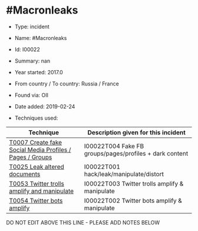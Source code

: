 # #Macronleaks

* Type: incident

* Name: #Macronleaks

* Id: I00022

* Summary: nan

* Year started: 2017.0

* From country / To country: Russia / France

* Found via: OII

* Date added: 2019-02-24

* Techniques used: 

| Technique | Description given for this incident |
| --------- | ------------------------- |
| [T0007 Create fake Social Media Profiles / Pages / Groups](../techniques/T0007.md) | I00022T004 Fake FB groups/pages/profiles + dark content |
| [T0025 Leak altered documents](../techniques/T0025.md) | I00022T001 hack/leak/manipulate/distort |
| [T0053 Twitter trolls amplify and manipulate](../techniques/T0053.md) | I00022T003 Twitter trolls amplify & manipulate |
| [T0054 Twitter bots amplify](../techniques/T0054.md) | I00022T002 Twitter bots amplify & manipulate |

DO NOT EDIT ABOVE THIS LINE - PLEASE ADD NOTES BELOW